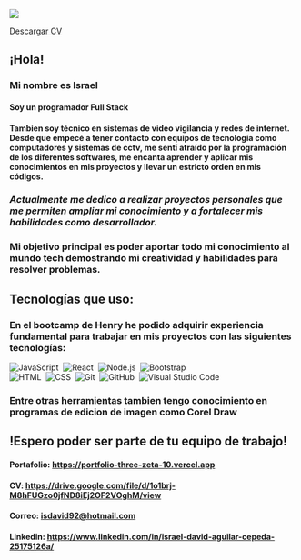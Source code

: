 ![](https://imgfz.com/i/ZJrWfuv.jpeg)

[Descargar CV]([https://img.shields.io/badge/-JavaScript-05122A?style=flat&logo=javascript](https://drive.google.com/file/d/1o1brj-M8hFUGzo0jfND8iEj2OF2VOghM/view))
## ¡Hola!

### Mi nombre es Israel
#### Soy un programador Full Stack
#### Tambien soy técnico en sistemas de video vigilancia y redes de internet. Desde que empecé a tener contacto con equipos de tecnología como computadores y sistemas de cctv, me sentí atraído por la programación de los diferentes softwares, me encanta aprender y aplicar mis conocimientos en mis proyectos y llevar un estricto orden en mis códigos.
### *Actualmente me dedico a realizar proyectos personales que me permiten ampliar mi conocimiento y a fortalecer mis habilidades como desarrollador.*

### Mi objetivo principal es poder aportar todo mi conocimiento al mundo tech demostrando mi creatividad y habilidades para resolver problemas.
## Tecnologías que uso:
### En el bootcamp de Henry he podido adquirir experiencia fundamental para trabajar en mis proyectos con las siguientes tecnologías:

![JavaScript](https://img.shields.io/badge/-JavaScript-05122A?style=flat&logo=javascript)&nbsp;
![React](https://img.shields.io/badge/-React-05122A?style=flat&logo=react)&nbsp;
![Node.js](https://img.shields.io/badge/-Node.js-05122A?style=flat&logo=node.js)&nbsp;
![Bootstrap](https://img.shields.io/badge/-Bootstrap-05122A?style=flat&logo=bootstrap&logoColor=563D7C)\
![HTML](https://img.shields.io/badge/-HTML-05122A?style=flat&logo=HTML5)&nbsp;
![CSS](https://img.shields.io/badge/-CSS-05122A?style=flat&logo=CSS3&logoColor=1572B6)&nbsp;
![Git](https://img.shields.io/badge/-Git-05122A?style=flat&logo=git)&nbsp;
![GitHub](https://img.shields.io/badge/-GitHub-05122A?style=flat&logo=github)&nbsp;
![Visual Studio Code](https://img.shields.io/badge/-Visual%20Studio%20Code-05122A?style=flat&logo=visual-studio-code&logoColor=007ACC)&nbsp;

### Entre otras herramientas tambien tengo conocimiento en programas de edicion de imagen como Corel Draw
## !Espero poder ser parte de tu equipo de trabajo!
#### Portafolio: https://portfolio-three-zeta-10.vercel.app
#### CV: https://drive.google.com/file/d/1o1brj-M8hFUGzo0jfND8iEj2OF2VOghM/view
#### Correo: isdavid92@hotmail.com
#### Linkedin: https://www.linkedin.com/in/israel-david-aguilar-cepeda-25175126a/
